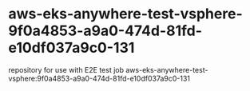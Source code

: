 # aws-eks-anywhere-test-vsphere-9f0a4853-a9a0-474d-81fd-e10df037a9c0-131
repository for use with E2E test job aws-eks-anywhere-test-vsphere:9f0a4853-a9a0-474d-81fd-e10df037a9c0-131
